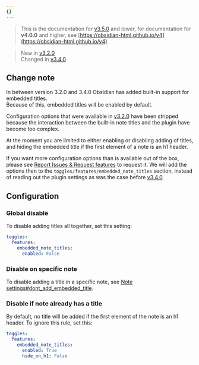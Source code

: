 ```yaml
---
{}
---
```

   
> This is the documentation for [v3.5.0](../../Changelog/v3.5.0.md) and lower, for documentation for **v4.0.0** and higher, see [https://obsidian-html.github.io/v4](https://obsidian-html.github.io/v4)   
   
> New in [v3.2.0](../../Changelog/v3.2.0.md)   
> Changed in [v3.4.0](../../Changelog/v3.4.0.md)   
   
## Change note   
In between version 3.2.0 and 3.4.0 Obsidian has added built-in support for embedded titles.   
Because of this, embedded titles will be enabled by default.    
   
Configuration options that were available in [v3.2.0](../../Changelog/v3.2.0.md) have been stripped because the interaction between the built-in note titles and the plugin have become too complex.    
   
At the moment you are limited to either enabling or disabling adding of titles,  and hiding the embedded title if the first element of a note is an h1 header.    
   
If you want more configuration options than is available out of the box, please see [Report Issues & Request features](../../General%20Information/Report%20Issues%20%26%20Request%20features.md) to request it. We will add the options then to the `toggles/features/embedded_note_titles` section, instead of reading out the plugin settings as was the case before [v3.4.0](../../Changelog/v3.4.0.md).   
   
## Configuration   
### Global disable   
To disable adding titles all together, set this setting:   
   
``` yaml
toggles:
  features:
    embedded_note_titles:
      enabled: False
```
   
   
### Disable on specific note   
To disable adding a title in a specific note, see [Note settings#dont_add_embedded_title](../../Configurations/Note%20settings/Note%20settings.md#dont_add_embedded_title).   
   
### Disable if note already has a title   
By default, no title will be added if the first element of the note is an h1 header. To ignore this rule, set this:   
``` yaml
toggles:
  features:
    embedded_note_titles:
      enabled: True
      hide_on_h1: False
```
